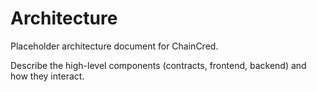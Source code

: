 # Architecture

Placeholder architecture document for ChainCred.

Describe the high-level components (contracts, frontend, backend) and how they interact.
